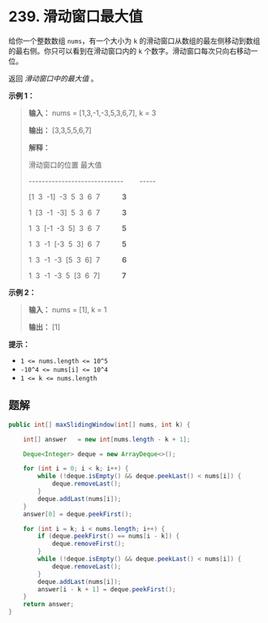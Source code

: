# 239. 滑动窗口最大值

给你一个整数数组 `nums`，有一个大小为 `k` 的滑动窗口从数组的最左侧移动到数组的最右侧。你只可以看到在滑动窗口内的 `k` 个数字。滑动窗口每次只向右移动一位。

返回 _滑动窗口中的最大值_ 。

**示例 1：**

> **输入：** nums = \[1,3,\-1,\-3,5,3,6,7], k = 3
> 
> **输出：** \[3,3,5,5,6,7]
> 
> **解释：**
> 
> 滑动窗口的位置                最大值
> 
> \-\-\-\-\-\-\-\-\-\-\-\-\-\-\-\-\-\-\-\-\-\-\-\-\-\-\-\-\-        \-\-\-\-\-
> 
> \[1  3  \-1]  \-3  5  3  6  7           **3**
> 
>  1  \[3  \-1  \-3]  5  3  6  7           **3**
> 
>  1  3  \[\-1  \-3  5]  3  6  7           **5**
> 
>  1  3  \-1  \[\-3  5  3]  6  7           **5**
> 
>  1  3  \-1  \-3  \[5  3  6]  7           **6**
> 
>  1  3  \-1  \-3  5  \[3  6  7]           **7**

**示例 2：**

> **输入：** nums = \[1], k = 1
> 
> **输出：** \[1]
>

**提示：**

*   `1 <= nums.length <= 10^5`
*   `-10^4 <= nums[i] <= 10^4`
*   `1 <= k <= nums.length`

## 题解

```java
public int[] maxSlidingWindow(int[] nums, int k) {

    int[] answer   = new int[nums.length - k + 1];

    Deque<Integer> deque = new ArrayDeque<>();

    for (int i = 0; i < k; i++) {
        while (!deque.isEmpty() && deque.peekLast() < nums[i]) {
            deque.removeLast();
        }
        deque.addLast(nums[i]);
    }
    answer[0] = deque.peekFirst();

    for (int i = k; i < nums.length; i++) {
        if (deque.peekFirst() == nums[i - k]) {
            deque.removeFirst();
        }
        while (!deque.isEmpty() && deque.peekLast() < nums[i]) {
            deque.removeLast();
        }
        deque.addLast(nums[i]);
        answer[i - k + 1] = deque.peekFirst();
    }
    return answer;
}
```